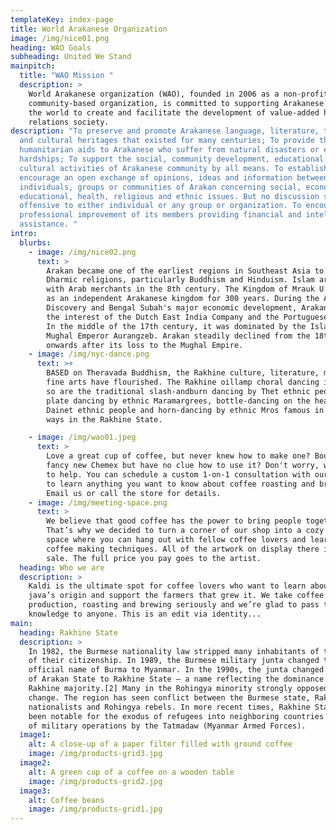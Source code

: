```yaml
---
templateKey: index-page
title: World Arakanese Organization
image: /img/nice01.png
heading: WAO Goals
subheading: United We Stand
mainpitch:
  title: "WAO Mission "
  description: >
    World Arakanese organization (WAO), founded in 2006 as a non-profit and
    community-based organization, is committed to supporting Arakanese around
    the world to create and facilitate the development of value-added human
    relations society. 
description: "To preserve and promote Arakanese language, literature, traditions
  and cultural heritages that existed for many centuries; To provide the
  humanitarian aids to Arakanese who suffer from natural disasters or economic
  hardships; To support the social, community development, educational and
  cultural activities of Arakanese community by all means. To establish and
  encourage an open exchange of opinions, ideas and information between
  individuals, groups or communities of Arakan concerning social, economic,
  educational, health, religious and ethnic issues. But no discussion shall be
  offensive to either individual or any group or organization. To encourage the
  professional improvement of its members providing financial and intellectual
  assistance. "
intro:
  blurbs:
    - image: /img/nice02.png
      text: >
        Arakan became one of the earliest regions in Southeast Asia to embrace
        Dharmic religions, particularly Buddhism and Hinduism. Islam arrived
        with Arab merchants in the 8th century. The Kingdom of Mrauk U emerged
        as an independent Arakanese kingdom for 300 years. During the Age of
        Discovery and Bengal Subah's major economic development, Arakan caught
        the interest of the Dutch East India Company and the Portuguese Empire.
        In the middle of the 17th century, it was dominated by the Islamic
        Mughal Emperor Aurangzeb. Arakan steadily declined from the 18th century
        onwards after its loss to the Mughal Empire.
    - image: /img/nyc-dance.png
      text: >+
        BASED on Theravada Buddhism, the Rakhine culture, literature, music and
        fine arts have flourished. The Rakhine oillamp choral dancing is famous;
        so are the traditional slash-andburn dancing by Thet ethnic people,
        plate dancing by ethnic Maramargrees, bottle-dancing on the head by
        Dainet ethnic people and horn-dancing by ethnic Mros famous in their own
        ways in the Rakhine State.

    - image: /img/wao01.jpeg
      text: >
        Love a great cup of coffee, but never knew how to make one? Bought a
        fancy new Chemex but have no clue how to use it? Don't worry, we’re here
        to help. You can schedule a custom 1-on-1 consultation with our baristas
        to learn anything you want to know about coffee roasting and brewing.
        Email us or call the store for details.
    - image: /img/meeting-space.png
      text: >
        We believe that good coffee has the power to bring people together.
        That’s why we decided to turn a corner of our shop into a cozy meeting
        space where you can hang out with fellow coffee lovers and learn about
        coffee making techniques. All of the artwork on display there is for
        sale. The full price you pay goes to the artist.
  heading: Who we are
  description: >
    Kaldi is the ultimate spot for coffee lovers who want to learn about their
    java’s origin and support the farmers that grew it. We take coffee
    production, roasting and brewing seriously and we’re glad to pass that
    knowledge to anyone. This is an edit via identity...
main:
  heading: Rakhine State
  description: >
    In 1982, the Burmese nationality law stripped many inhabitants of the region
    of their citizenship. In 1989, the Burmese military junta changed the
    official name of Burma to Myanmar. In the 1990s, the junta changed the name
    of Arakan State to Rakhine State — a name reflecting the dominance of the
    Rakhine majority.[2] Many in the Rohingya minority strongly opposed the
    change. The region has seen conflict between the Burmese state, Rakhine
    nationalists and Rohingya rebels. In more recent times, Rakhine State has
    been notable for the exodus of refugees into neighboring countries because
    of military operations by the Tatmadaw (Myanmar Armed Forces).
  image1:
    alt: A close-up of a paper filter filled with ground coffee
    image: /img/products-grid3.jpg
  image2:
    alt: A green cup of a coffee on a wooden table
    image: /img/products-grid2.jpg
  image3:
    alt: Coffee beans
    image: /img/products-grid1.jpg
---
```

